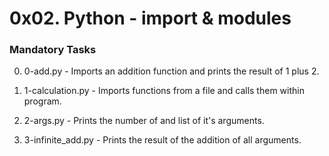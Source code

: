 # 0x02. Python - import & modules

### Mandatory Tasks

0. 0-add.py - Imports an addition function and prints the result of 1 plus 2.

1. 1-calculation.py - Imports functions from a file and calls them within program.

2. 2-args.py - Prints the number of and list of it's arguments.

3. 3-infinite_add.py - Prints the result of the addition of all arguments.
